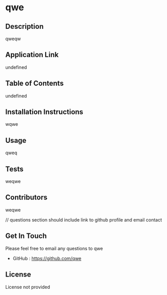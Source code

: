 # qwe


## Description
qweqw


## Application Link
undefined


## Table of Contents
undefined


## Installation Instructions
wqwe


## Usage
qweq


## Tests
weqwe


## Contributors
weqwe

// questions section should include link to github profile and email contact
## Get In Touch
Please feel free to email any questions to qwe
* GitHub : https://github.com/qwe

## License

License not provided